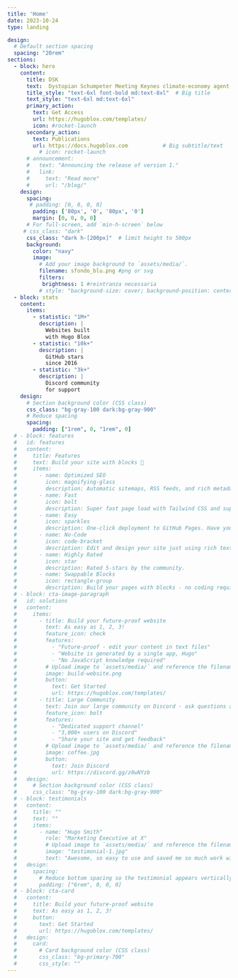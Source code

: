 ```yaml
---
title: 'Home'
date: 2023-10-24
type: landing

design:
  # Default section spacing
  spacing: "20rem"
sections:
  - block: hero
    content:
      title: DSK
      text:  Dystopian Schumpeter Meeting Keynes climate-economy agent-based model
      title_style: "text-6xl font-bold md:text-8xl"  # Big title
      text_style: "text-6xl md:text-6xl" 
      primary_action:
        text: Get Access
        url: https://hugoblox.com/templates/
        icon: #rocket-launch
      secondary_action:
        text: Publications
        url: https://docs.hugoblox.com           # Big subtitle/text
          # icon: rocket-launch
      # announcement:
      #   text: "Announcing the release of version 1."
      #   link:
      #     text: "Read more"
      #     url: "/blog/"
    design:
      spacing:
       # padding: [0, 0, 0, 0]
        padding: ['80px', '0', '80px', '0']
        margin: [0, 0, 0, 0]
      # For full-screen, add `min-h-screen` below
     # css_class: "dark"
      css_class: "dark h-[200px]"  # limit height to 500px
      background:
        color: "navy"
        image:
          # Add your image background to `assets/media/`.
          filename: sfondo_blu.png #png or svg
          filters:
           brightness: 1 #reintranza necessaria 
          # style: "background-size: cover; background-position: center top;"
  - block: stats
    content:
      items:
        - statistic: "1M+"
          description: |
            Websites built  
            with Hugo Blox
        - statistic: "10k+"
          description: |
            GitHub stars  
            since 2016
        - statistic: "3k+"
          description: |
            Discord community  
            for support
    design:
      # Section background color (CSS class)
      css_class: "bg-gray-100 dark:bg-gray-900"
      # Reduce spacing
      spacing:
        padding: ["1rem", 0, "1rem", 0]
  # - block: features
  #   id: features
  #   content:
  #     title: Features
  #     text: Build your site with blocks 🧱
  #     items:
  #       - name: Optimized SEO
  #         icon: magnifying-glass
  #         description: Automatic sitemaps, RSS feeds, and rich metadata take the pain out of SEO and syndication.
  #       - name: Fast
  #         icon: bolt
  #         description: Super fast page load with Tailwind CSS and super fast site building with Hugo.
  #       - name: Easy
  #         icon: sparkles
  #         description: One-click deployment to GitHub Pages. Have your new website live within 5 minutes!
  #       - name: No-Code
  #         icon: code-bracket
  #         description: Edit and design your site just using rich text (Markdown) and configurable YAML parameters.
  #       - name: Highly Rated
  #         icon: star
  #         description: Rated 5-stars by the community.
  #       - name: Swappable Blocks
  #         icon: rectangle-group
  #         description: Build your pages with blocks - no coding required!
  # - block: cta-image-paragraph
  #   id: solutions
  #   content:
  #     items:
  #       - title: Build your future-proof website
  #         text: As easy as 1, 2, 3!
  #         feature_icon: check
  #         features:
  #           - "Future-proof - edit your content in text files"
  #           - "Website is generated by a single app, Hugo"
  #           - "No JavaScript knowledge required"
  #         # Upload image to `assets/media/` and reference the filename here
  #         image: build-website.png
  #         button:
  #           text: Get Started
  #           url: https://hugoblox.com/templates/
  #       - title: Large Community
  #         text: Join our large community on Discord - ask questions and get live responses
  #         feature_icon: bolt
  #         features:
  #           - "Dedicated support channel"
  #           - "3,000+ users on Discord"
  #           - "Share your site and get feedback"
  #         # Upload image to `assets/media/` and reference the filename here
  #         image: coffee.jpg
  #         button:
  #           text: Join Discord
  #           url: https://discord.gg/z8wNYzb
  #   design:
  #     # Section background color (CSS class)
  #     css_class: "bg-gray-100 dark:bg-gray-900"
  # - block: testimonials
  #   content:
  #     title: ""
  #     text: ""
  #     items:
  #       - name: "Hugo Smith"
  #         role: "Marketing Executive at X"
  #         # Upload image to `assets/media/` and reference the filename here
  #         image: "testimonial-1.jpg"
  #         text: "Awesome, so easy to use and saved me so much work with the swappable pre-designed sections!"
  #   design:
  #     spacing:
  #       # Reduce bottom spacing so the testimonial appears vertically centered between sections
  #       padding: ["6rem", 0, 0, 0]
  # - block: cta-card
  #   content:
  #     title: Build your future-proof website
  #     text: As easy as 1, 2, 3!
  #     button:
  #       text: Get Started
  #       url: https://hugoblox.com/templates/
  #   design:
  #     card:
  #       # Card background color (CSS class)
  #       css_class: "bg-primary-700"
  #       css_style: ""
---
```

